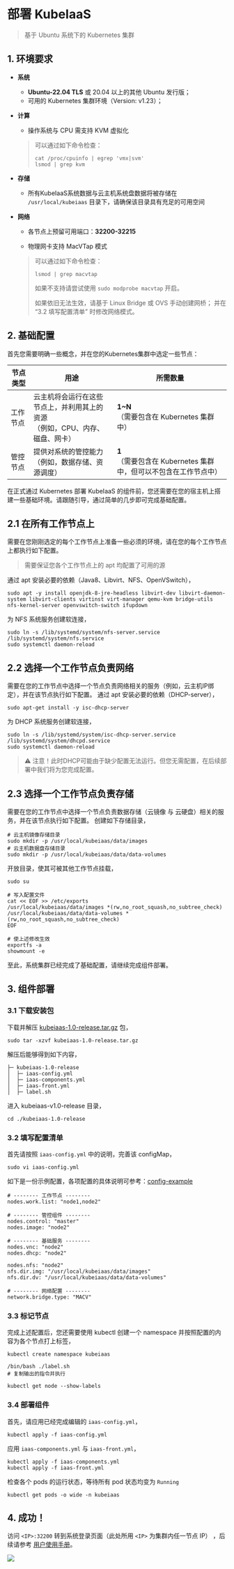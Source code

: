 # 部署 KubeIaaS
> 基于 Ubuntu 系统下的 Kubernetes 集群

## 1. 环境要求

- **系统**

  - **Ubuntu-22.04 TLS** 或 20.04 以上的其他 Ubuntu 发行版；
  - 可用的 Kubernetes 集群环境（Version: v1.23）；

- **计算**

  - 操作系统与 CPU 需支持 KVM 虚拟化
  
  > 可以通过如下命令检查：
  >  ```
  >  cat /proc/cpuinfo | egrep 'vmx|svm'
  >  lsmod | grep kvm
  >  ```

- **存储**

  - 所有KubeIaaS系统数据与云主机系统盘数据将被存储在 `/usr/local/kubeiaas` 目录下，请确保该目录具有充足的可用空间

- **网络**

  - 各节点上预留可用端口：**32200-32215**

  - 物理网卡支持 MacVTap 模式
  
  > 可以通过如下命令检查：
  > ```
  > lsmod | grep macvtap
  > ```
  > 如果不支持请尝试使用 `sudo modprobe macvtap` 开启。
  > 
  > 如果依旧无法生效，请基于 Linux Bridge 或 OVS 手动创建网桥；
  > 并在 “3.2 填写配置清单” 时修改网络模式。

## 2. 基础配置

首先您需要明确一些概念，并在您的Kubernetes集群中选定一些节点：

| 节点类型 | 用途                                            | 所需数量                                           |
|------|-----------------------------------------------|------------------------------------------------|
| 工作节点 | 云主机将会运行在这些节点上，并利用其上的资源<br />（例如，CPU、内存、磁盘、网卡） | **1~N**<br />（需要包含在 Kubernetes 集群中）            |
| 管控节点 | 提供对系统的管控能力<br />（例如，数据存储、资源调度）                | **1**<br />（需要包含在 Kubernetes 集群中，但可以不包含在工作节点中） |

在正式通过 Kubernetes 部署 KubeIaaS 的组件前，您还需要在您的宿主机上搭建一些基础环境。请跟随引导，通过简单的几步即可完成基础配置。

## 2.1 在所有工作节点上

需要在您刚刚选定的每个工作节点上准备一些必须的环境，请在您的每个工作节点上都执行如下配置。

> 需要保证您各个工作节点上的 apt 均配置了可用的源

通过 apt 安装必要的依赖（Java8、Libvirt、NFS、OpenVSwitch），

```
sudo apt -y install openjdk-8-jre-headless libvirt-dev libvirt-daemon-system libvirt-clients virtinst virt-manager qemu-kvm bridge-utils nfs-kernel-server openvswitch-switch ifupdown
```

为 NFS 系统服务创建软连接，

```
sudo ln -s /lib/systemd/system/nfs-server.service /lib/systemd/system/nfs.service
sudo systemctl daemon-reload
```

## 2.2 选择一个工作节点负责网络

需要在您的工作节点中选择一个节点负责网络相关的服务（例如，云主机IP绑定），并在该节点执行如下配置。
通过 apt 安装必要的依赖（DHCP-server），

```
sudo apt-get install -y isc-dhcp-server
```

为 DHCP 系统服务创建软连接，

```
sudo ln -s /lib/systemd/system/isc-dhcp-server.service /lib/systemd/system/dhcpd.service
sudo systemctl daemon-reload
```

> ⚠ 注意！此时DHCP可能由于缺少配置无法运行。但您无需配置，在后续部署中我们将为您完成配置。

## 2.3 选择一个工作节点负责存储

需要在您的工作节点中选择一个节点负责数据存储（云镜像 与 云硬盘）相关的服务，并在该节点执行如下配置。
创建如下存储目录，

```
# 云主机镜像存储目录
sudo mkdir -p /usr/local/kubeiaas/data/images
# 云主机数据盘存储目录
sudo mkdir -p /usr/local/kubeiaas/data/data-volumes
```

开放目录，使其可被其他工作节点挂载，

```
sudo su

# 写入配置文件
cat << EOF >> /etc/exports
/usr/local/kubeiaas/data/images *(rw,no_root_squash,no_subtree_check)
/usr/local/kubeiaas/data/data-volumes *(rw,no_root_squash,no_subtree_check)
EOF

# 使上述修改生效
exportfs -a
showmount -e
```

至此，系统集群已经完成了基础配置，请继续完成组件部署。

## 3. 组件部署

### 3.1 下载安装包

下载并解压 [kubeiaas-1.0-release.tar.gz]() 包，

```
sudo tar -xzvf kubeiaas-1.0-release.tar.gz
```

解压后能够得到如下内容，

```
├─ kubeiaas-1.0-release
│  ├─ iaas-config.yml
│  ├─ iaas-components.yml
│  ├─ iaas-front.yml
│  ├─ label.sh
```

进入 kubeiaas-v1.0-release 目录，

```
cd ./kubeiaas-1.0-release
```

### 3.2 填写配置清单

首先请按照 `iaas-config.yml` 中的说明，完善该 configMap，

```
sudo vi iaas-config.yml
```

如下是一份示例配置，各项配置的具体说明可参考：[config-example](https://gitee.com/free4inno-team/kubeiaas/blob/master/docs//docs/lib/config-example.yml)

```
# -------- 工作节点 --------
nodes.work.list: "node1,node2"

# -------- 管控组件 --------
nodes.control: "master"
nodes.image: "node2"

# -------- 基础服务 --------
nodes.vnc: "node2"
nodes.dhcp: "node2"

nodes.nfs: "node2"
nfs.dir.img: "/usr/local/kubeiaas/data/images"
nfs.dir.dv: "/usr/local/kubeiaas/data/data-volumes"

# -------- 网络配置 --------
network.bridge.type: "MACV"
```

### 3.3 标记节点

完成上述配置后，您还需要使用 kubectl 创建一个 namespace 并按照配置的内容为各个节点打上标签，

```
kubectl create namespace kubeiaas

/bin/bash ./label.sh
# 复制输出的指令并执行

kubectl get node --show-labels
```

### 3.4 部署组件

首先，请应用已经完成编辑的 `iaas-config.yml`，

```
kubectl apply -f iaas-config.yml
```

应用 `iaas-components.yml` 与 `iaas-front.yml`，

```
kubectl apply -f iaas-components.yml
kubectl apply -f iaas-front.yml
```
检查各个 pods 的运行状态，等待所有 pod 状态均变为 `Running`

```
kubectl get pods -o wide -n kubeiaas
```

## 4. 成功！

访问 `<IP>:32200` 转到系统登录页面（此处所用 `<IP>` 为集群内任一节点 IP）
，后续请参考 [用户使用手册](https://gitee.com/free4inno-team/kubeiaas/blob/master/docs//user-manual-cn.md)。 

![](../img/front-login.png)